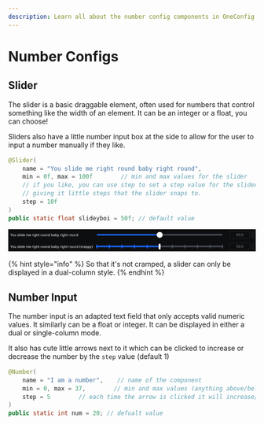 ```yaml
---
description: Learn all about the number config components in OneConfig
---
```


# Number Configs

## Slider

The slider is a basic draggable element, often used for numbers that control something like the width of an element. It can be an integer or a float, you can choose!

Sliders also have a little number input box at the side to allow for the user to input a number manually if they like.

```java
@Slider(
    name = "You slide me right round baby right round",
    min = 0f, max = 100f        // min and max values for the slider
    // if you like, you can use step to set a step value for the slider,
    // giving it little steps that the slider snaps to.
    step = 10f
)
public static float slideyboi = 50f; // default value
```

![Slider examples (stepped and normal)](<../../.gitbook/assets/image (8).png>)

{% hint style="info" %}
So that it's not cramped, a slider can only be displayed in a dual-column style.
{% endhint %}

## Number Input

The number input is an adapted text field that only accepts valid numeric values. It similarly can be a float or integer. It can be displayed in either a dual or single-column mode.

It also has cute little arrows next to it which can be clicked to increase or decrease the number by the `step` value (default 1)

```java
@Number(
    name = "I am a number",    // name of the component
    min = 0, max = 37,        // min and max values (anything above/below is set to the max/min
    step = 5        // each time the arrow is clicked it will increase/decrease by this amount
)
public static int num = 20; // defualt value
```
